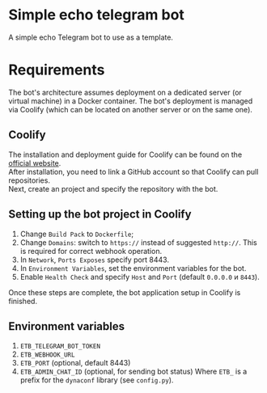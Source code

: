 # Simple echo telegram bot
A simple echo Telegram bot to use as a template.


# Requirements
The bot's architecture assumes deployment on a dedicated server (or virtual machine) in a Docker container. The bot's deployment is managed via Coolify (which can be located on another server or on the same one).

## Coolify
The installation and deployment guide for Coolify can be found on the [official website](https://coolify.io/).  
After installation, you need to link a GitHub account so that Coolify can pull repositories.  
Next, create an project and specify the repository with the bot.


## Setting up the bot project in Coolify
1. Change `Build Pack` to `Dockerfile`;
2. Change `Domains`: switch to `https://` instead of suggested `http://`. This is required for correct webhook operation.
3. In `Network`, `Ports Exposes` specify port 8443.
4. In `Environment Variables`, set the environment variables for the bot.
5. Enable `Health Check` and specify `Host` and `Port` (default `0.0.0.0` и `8443`).

Once these steps are complete, the bot application setup in Coolify is finished.

## Environment variables
1. `ETB_TELEGRAM_BOT_TOKEN`
2. `ETB_WEBHOOK_URL`
3. `ETB_PORT` (optional, default 8443)
4. `ETB_ADMIN_CHAT_ID` (optional, for sending bot status)
Where `ETB_` is a prefix for the `dynaconf` library (see `config.py`).
